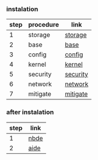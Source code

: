 ### instalation

| step | procedure |link                                                        |
| ---- | --- |----------------------------------------------------------- |
| 1    | storage|[storage](https://github.com/yuros-team/devops-docus/blob/2025-okt/server/blackrog/storage.md) |
| 2    | base |[base](https://github.com/yuros-team/devops-docus/blob/2025-okt/server/blackrog/base.md)       |
| 3    | config|[config](https://github.com/yuros-team/devops-docus/blob/2025-okt/server/blackrog/config.md)   |
| 4    | kernel|[kernel](https://github.com/yuros-team/devops-docus/blob/2025-okt/server/blackrog/kernel.md)       |
| 5    | security|[security](https://github.com/yuros-team/devops-docus/blob/2025-okt/server/blackrog/security.md)   |
| 6    | network|[network](https://github.com/yuros-team/devops-docus/blob/2025-okt/server/blackrog/network.md)   |
| 7    | mitigate|[mitigate](https://github.com/yuros-team/devops-docus/blob/2025-okt/server/blackrog/mitigate.md)   |



### after instalation

| step | link                                                        |
| ---- | ----------------------------------------------------------- |
| 1    | [nbde](https://github.com/yuros-team/devops-docus/blob/2025-okt/server/blackrog/nbde.md) |
| 2    |  [aide](https://github.com/yuros-team/devops-docus/blob/2025-okt/server/blackrog/aide.md)  |
